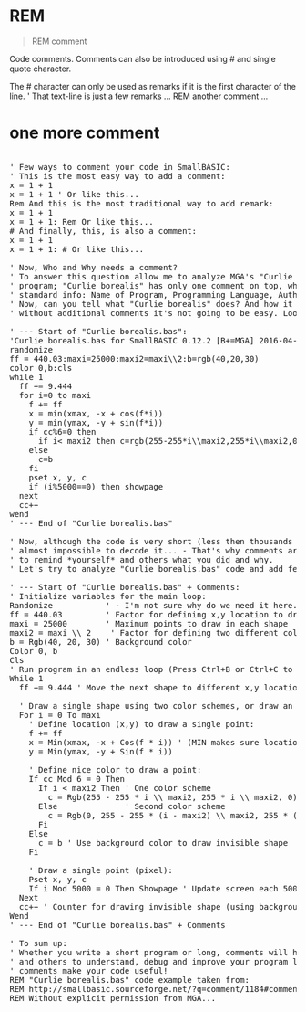 # REM

> REM comment

Code comments. Comments can also be introduced using # and single quote character. 


The # character can only be used as remarks if it is the first character of the line.
' That text-line is just a few remarks
...
REM another comment
...
# one more comment

<pre>

' Few ways to comment your code in SmallBASIC:
' This is the most easy way to add a comment:
x = 1 + 1
x = 1 + 1 ' Or like this...
Rem And this is the most traditional way to add remark:
x = 1 + 1
x = 1 + 1: Rem Or like this...
# And finally, this, is also a comment:
x = 1 + 1
x = 1 + 1: # Or like this...

' Now, Who and Why needs a comment? 
' To answer this question allow me to analyze MGA's "Curlie borealis.bas" 
' program; "Curlie borealis" has only one comment on top, which includes the 
' standard info: Name of Program, Programming Language, Author and Date.
' Now, can you tell what "Curlie borealis" does? And how it does it? well,
' without additional comments it's not going to be easy. Look at the code:

' --- Start of "Curlie borealis.bas":
'Curlie borealis.bas for SmallBASIC 0.12.2 [B+=MGA] 2016-04-23
randomize
ff = 440.03:maxi=25000:maxi2=maxi\\2:b=rgb(40,20,30)
color 0,b:cls
while 1
  ff += 9.444
  for i=0 to maxi
    f += ff
    x = min(xmax, -x + cos(f*i))
    y = min(ymax, -y + sin(f*i))
    if cc%6=0 then
      if i< maxi2 then c=rgb(255-255*i\\maxi2,255*i\\maxi2,0) else c=rgb(0,255-255*(i-maxi2)\\maxi2,255*(i-maxi2)\\maxi2)
    else
      c=b
    fi
    pset x, y, c
    if (i%5000==0) then showpage
  next
  cc++
wend
' --- End of "Curlie borealis.bas"

' Now, although the code is very short (less then thousands of lines...), it's 
' almost impossible to decode it... - That's why comments are so useful:
' to remind *yourself* and others what you did and why.
' Let's try to analyze "Curlie borealis.bas" code and add few comments to it:

' --- Start of "Curlie borealis.bas" + Comments:
' Initialize variables for the main loop:
Randomize           ' - I'm not sure why do we need it here... (MGA?)
ff = 440.03         ' Factor for defining x,y location to draw point
maxi = 25000        ' Maximum points to draw in each shape
maxi2 = maxi \\ 2    ' Factor for defining two different color schemes in shape
b = Rgb(40, 20, 30) ' Background color
Color 0, b
Cls
' Run program in an endless loop (Press Ctrl+B or Ctrl+C to stop):
While 1
  ff += 9.444 ' Move the next shape to different x,y location
  
  ' Draw a single shape using two color schemes, or draw an invisible shape:
  For i = 0 To maxi
    ' Define location (x,y) to draw a single point:
    f += ff
    x = Min(xmax, -x + Cos(f * i)) ' (MIN makes sure location is within screen)
    y = Min(ymax, -y + Sin(f * i))
    
    ' Define nice color to draw a point:
    If cc Mod 6 = 0 Then
      If i < maxi2 Then ' One color scheme 
        c = Rgb(255 - 255 * i \\ maxi2, 255 * i \\ maxi2, 0) 
      Else              ' Second color scheme
        c = Rgb(0, 255 - 255 * (i - maxi2) \\ maxi2, 255 * (i - maxi2) \\ maxi2)
      Fi
    Else
      c = b ' Use background color to draw invisible shape
    Fi
    
    ' Draw a single point (pixel):
    Pset x, y, c
    If i Mod 5000 = 0 Then Showpage ' Update screen each 5000 points (smoother)
  Next
  cc++ ' Counter for drawing invisible shape (using background color)
Wend
' --- End of "Curlie borealis.bas" + Comments

' To sum up: 
' Whether you write a short program or long, comments will help you
' and others to understand, debug and improve your program later on; i.e. 
' comments make your code useful!
REM "Curlie borealis.bas" code example taken from: 
REM http://smallbasic.sourceforge.net/?q=comment/1184#comment-1184
REM Without explicit permission from MGA...

</pre>

